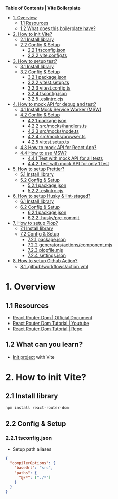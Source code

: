 **Table of Contents | Vite Boilerplate**

- [1. Overview](#1-overview)
  - [1.1 Resources](#11-resources)
  - [1.2 What does this boilerplate have?](#12-what-does-this-boilerplate-have)
- [2. How to init Vite?](#2-how-to-init-vite)
  - [2.1 Install library](#21-install-library)
  - [2.2 Config \& Setup](#22-config--setup)
    - [2.2.1 tsconfig.json](#221-tsconfigjson)
    - [2.2.2 vite.config.ts](#222-viteconfigts)
- [3. How to setup test?](#3-how-to-setup-test)
  - [3.1 Install library](#31-install-library)
  - [3.2 Config \& Setup](#32-config--setup)
    - [3.2.1 package.json](#321-packagejson)
    - [3.2.2 vitest.setup.ts](#322-vitestsetupts)
    - [3.2.3 vitest.config.ts](#323-vitestconfigts)
    - [3.2.4 tsconfig.json](#324-tsconfigjson)
    - [3.2.5 .eslintrc.cjs](#325-eslintrccjs)
- [4. How to mock API for debug and test?](#4-how-to-mock-api-for-debug-and-test)
  - [4.1 Install Mock Service Worker (MSW)](#41-install-mock-service-worker-msw)
  - [4.2 Config \& Setup](#42-config--setup)
    - [4.2.1 package.json](#421-packagejson)
    - [4.2.2 src/mocks/handlers.ts](#422-srcmockshandlersts)
    - [4.2.3 src/mocks/node.ts](#423-srcmocksnodets)
    - [4.2.4 src/mocks/browser.ts](#424-srcmocksbrowserts)
    - [4.2.5 vitest.setup.ts](#425-vitestsetupts)
  - [4.3 How to mock API for React App?](#43-how-to-mock-api-for-react-app)
  - [4.4 How to use MSW?](#44-how-to-use-msw)
    - [4.4.1 Test with mock API for all tests](#441-test-with-mock-api-for-all-tests)
    - [4.4.2 Test with mock API for only 1 test](#442-test-with-mock-api-for-only-1-test)
- [5. How to setup Prettier?](#5-how-to-setup-prettier)
  - [5.1 Install library](#51-install-library)
  - [5.2 Config \& Setup](#52-config--setup)
    - [5.2.1 package.json](#521-packagejson)
    - [5.2.2 .eslintrc.cjs](#522-eslintrccjs)
- [6. How to setup Husky \& lint-staged?](#6-how-to-setup-husky--lint-staged)
  - [6.1 Install library](#61-install-library)
  - [6.2 Config \& Setup](#62-config--setup)
    - [6.2.1 package.json](#621-packagejson)
    - [6.2.2 .husky/pre-commit](#622-huskypre-commit)
- [7. How to setup Plop?](#7-how-to-setup-plop)
  - [7.1 Install library](#71-install-library)
  - [7.2 Config \& Setup](#72-config--setup)
    - [7.2.1 package.json](#721-packagejson)
    - [7.2.2 generators/actions/component.mjs](#722-generatorsactionscomponentmjs)
    - [7.2.3 plopfile.mjs](#723-plopfilemjs)
    - [7.2.4 settings.json](#724-settingsjson)
- [8. How to setup Github Action?](#8-how-to-setup-github-action)
  - [8.1 .github/workflows/action.yml](#81-githubworkflowsactionyml)

# 1. Overview

## 1.1 Resources

- [React Router Dom | Official Document](https://reactrouter.com/en/main/start/tutorial)
- [React Router Dom Tutorial | Youtube](https://www.youtube.com/watch?v=OMQ2QARHPo0&list=PL4cUxeGkcC9iVKmtNuCeIswnQ97in2GGf&index=2&ab_channel=NetNinja)
- [React Router Dom Tutorial | Repo](https://github.com/iamshaunjp/react-router-in-depth/tree/lesson-1)

## 1.2 What can you learn?

- [Init project](#21-init-project-with-vite) with Vite

# 2. How to init Vite?

## 2.1 Install library

```bash
npm install react-router-dom
```

## 2.2 Config & Setup

### 2.2.1 tsconfig.json

- Setup path aliases

```json
{
  "compilerOptions": {
    "baseUrl": "src",
    "paths": {
      "@/*": ["./*"]
    }
  }
}
```
